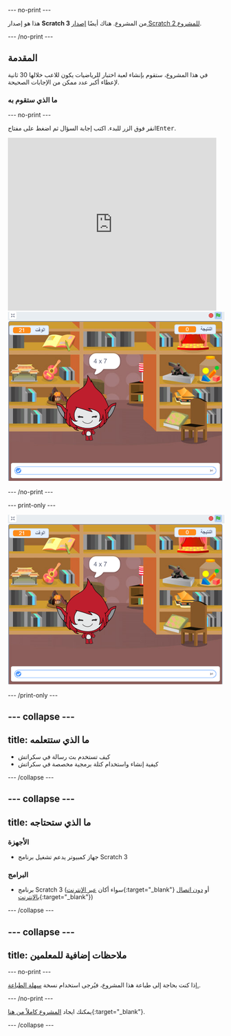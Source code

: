 --- no-print ---

هذا هو إصدار **Scratch 3** من المشروع. هناك أيضًا [إصدار Scratch 2 للمشروع](https://projects.raspberrypi.org/ar-SA/projects/brain-game-scratch2).

--- /no-print ---

## المقدمة

في هذا المشروع، ستقوم بإنشاء لعبة اختبار للرياضيات يكون للاعب خلالها 30 ثانية لإعطاء أكبر عدد ممكن من الإجابات الصحيحة.

### ما الذي ستقوم به

--- no-print ---

انقر فوق الزر للبدء. اكتب إجابة السؤال ثم اضغط على مفتاح<kbd>Enter</kbd>.

<div class="scratch-preview">
  <iframe allowtransparency="true" width="485" height="402" src="https://scratch.mit.edu/projects/embed/407320135/?autostart=false" frameborder="0" scrolling="no"></iframe>
  <img src="images/brain-final.png">
</div>

--- /no-print ---

--- print-only ---

![لعبة العقل](images/brain-final.png)

--- /print-only ---

--- collapse ---
---
title: ما الذي ستتعلمه
---

+ كيف تستخدم بث رسالة في سكراتش
+ كيفية إنشاء واستخدام كتلة برمجية مخصصة في سكراتش

--- /collapse ---

--- collapse ---
---
title: ما الذي ستحتاجه
---

### الأجهزة

+ جهاز كمبيوتر يدعم تشغيل برنامج Scratch 3

### البرامج

+ برنامج Scratch 3 (سواء أكان [عبر الإنترنت](https://rpf.io/scratchon){:target="_blank"} أو [دون اتصال بالإنترنت](https://rpf.io/scratchoff){:target="_blank"})

--- /collapse ---

--- collapse ---
---
title: ملاحظات إضافية للمعلمين
---

--- no-print ---

إذا كنت بحاجة إلى طباعة هذا المشروع، فيُرجى استخدام نسخة [سهلة الطباعة.](https://projects.raspberrypi.org/ar-SA/projects/brain-game/print).

--- /no-print ---

يمكنك ايجاد [المشروع كاملاً من هنا](https://rpf.io/p/ar-SA/brain-game-get){:target="_blank"}.

--- /collapse ---